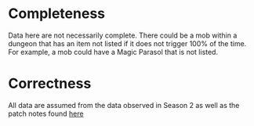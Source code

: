 # Completeness
Data here are not necessarily complete. There could be a mob within a dungeon that has an item not listed if it does not trigger 100% of the time. For example, a mob could have a Magic Parasol that is not listed.

# Correctness
All data are assumed from the data observed in Season 2 as well as the patch notes found [here](https://docs.google.com/document/d/1lYgNgz3FBlVCQvvSW8frHK8MfWyeIwf7Ok56Wsv0kew/edit)